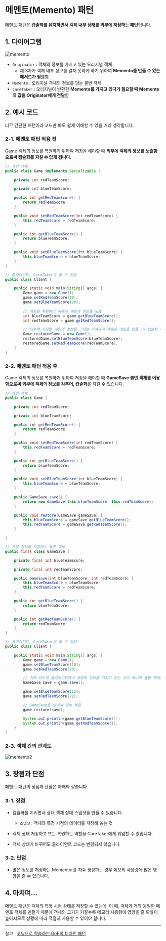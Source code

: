 # 메멘토(Memento) 패턴

메멘토 패턴은 **캡슐화를 유지하면서 객체 내부 상태를 외부에 저장하는 패턴**입니다.



## 1. 다이어그램

![memento](https://user-images.githubusercontent.com/79291114/151184142-6a60b443-3ba4-4eea-855a-981aaa82d9fd.PNG)

- `Originator` : 객체의 정보를 가지고 있는 오리지널 객체
  - 제 3자가 객체 내부 정보를 알지 못하게 하기 위하여 **Memento를 만들 수 있는 메서드가 필요**함
- `Memento` : 오리지널 객체의 정보를 담는 불변 객체
- `CareTaker` : 오리지널이 반환한 **Memento를 가지고 있다가 필요할 때 Memento의 값을 Originator에게 전달**함





## 2. 예시 코드

너무 간단한 패턴이라 코드만 봐도 쉽게 이해할 수 있을 거라 생각합니다.



### 2-1. 메멘토 패턴 적용 전

Game 객체의 정보를 복원하기 위하여 저장을 해야할 때 **외부에 객체의 정보를 노출함으로써 캡슐화를 지킬 수 없게 됩니다.**

```java
// 게임 객체
public class Game implements Serializable {

    private int redTeamScore;

    private int blueTeamScore;

    public int getRedTeamScore() {
        return redTeamScore;
    }

    public void setRedTeamScore(int redTeamScore) {
        this.redTeamScore = redTeamScore;
    }

    public int getBlueTeamScore() {
        return blueTeamScore;
    }

    public void setBlueTeamScore(int blueTeamScore) {
        this.blueTeamScore = blueTeamScore;
    }
}

// 클라이언트, CareTaker로 볼 수 있음
public class Client {

    public static void main(String[] args) {
        Game game = new Game();
        game.setRedTeamScore(10);
        game.setBlueTeamScore(20);
        
        // 게임을 복원하기 위해서 게임의 정보를 노출
        int blueTeamScore = game.getBlueTeamScore();
        int redTeamScore = game.getRedTeamScore();

        // 외부에 저장한 게임의 정보를 그대로 가져와서 새로운 게임을 만듬 -> 캡슐화 깨짐
        Game restoredGame = new Game();
        restoredGame.setBlueTeamScore(blueTeamScore);
        restoredGame.setRedTeamScore(redTeamScore);
    }
}
```



### 2-2. 메멘토 패턴 적용 후

Game 객체의 정보를 복원하기 위하여 저장을 해야할 때 **GameSave 불변 객체를 이용함으로써 외부에 객체의 정보를 감추어, 캡슐화**를 지킬 수 있습니다.

```java
// 게임 객체
public class Game {

    private int redTeamScore;

    private int blueTeamScore;

    public int getRedTeamScore() {
        return redTeamScore;
    }

    public void setRedTeamScore(int redTeamScore) {
        this.redTeamScore = redTeamScore;
    }

    public int getBlueTeamScore() {
        return blueTeamScore;
    }

    public void setBlueTeamScore(int blueTeamScore) {
        this.blueTeamScore = blueTeamScore;
    }

    public GameSave save() {
        return new GameSave(this.blueTeamScore, this.redTeamScore);
    }

    public void restore(GameSave gameSave) {
        this.blueTeamScore = gameSave.getBlueTeamScore();
        this.redTeamScore = gameSave.getRedTeamScore();
    }

}

// 게임 정보를 저장하는 불변 객체
public final class GameSave {

    private final int blueTeamScore;

    private final int redTeamScore;

    public GameSave(int blueTeamScore, int redTeamScore) {
        this.blueTeamScore = blueTeamScore;
        this.redTeamScore = redTeamScore;
    }

    public int getBlueTeamScore() {
        return blueTeamScore;
    }

    public int getRedTeamScore() {
        return redTeamScore;
    }
}

// 클라이언트, CareTaker로 볼 수 있음
public class Client {

    public static void main(String[] args) {
        Game game = new Game();
        game.setBlueTeamScore(10);
        game.setRedTeamScore(20);

        // 위와 다르게 클라이언트에서 게임의 정보를 가지고 있는 것이 아니라 불변 객체인 GameSave를 가짐
        GameSave save = game.save();

        game.setBlueTeamScore(12);
        game.setRedTeamScore(22);

        // GameSave를 받아서 정보 복원
        game.restore(save);

        System.out.println(game.getBlueTeamScore());
        System.out.println(game.getRedTeamScore());
    }
}
```



### 2-3. 객체 간의 관계도

![memento2](https://user-images.githubusercontent.com/79291114/151471132-19ee4fd1-a684-469f-98c9-b8cc0c8f8421.PNG)





## 3. 장점과 단점

메멘토 패턴의 장점과 단점은 아래와 같습니다.

### 3-1. 장점

- 캡슐화를 지키면서 상태 객체 상태 스냅샷을 만들 수 있습니다.
  - `스냅샷` : 객체의 특정 시점의 데이터를 저장해 놓는 것
- 객체 상태 저장하고 또는 복원하는 역할을 CareTaker에게 위임할 수 있습니다.

- 객체 상태가 바뀌어도 클라이언트 코드는 변경되지 않습니다.



### 3-2. 단점

- 많은 정보를 저장하는 Mementor를 자주 생성하는 경우 메모리 사용량에 많은 영향을 줄 수 있습니다.





## 4. 마치며...

메멘토 패턴은 객체의 특정 시점 상태를 저장할 수 있는데, 이 때, 객체와 거의 동일한 메멘토 객체를 만들기 때문에 객체의 크기가 커질수록 메모리 사용량에 영향을 줄 확률이 높아지므로 상황에 따라 적절히 사용할 수 있어야 합니다.



---

참고 : [코딩으로 학습하는 GoF의 디자인 패턴](https://www.inflearn.com/course/%EB%94%94%EC%9E%90%EC%9D%B8-%ED%8C%A8%ED%84%B4/dashboard)
